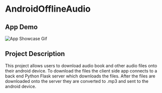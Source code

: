 # AndroidOfflineAudio

## App Demo
![App Showcase Gif](./AppShowcase.gif)

## Project Description
This project allows users to download audio book and other audio files onto their android device. To download the files the client side app connects to a back end Python Flask server which downloads the files. After the files are downloaded onto the server they are converted to .mp3 and sent to the android device.
